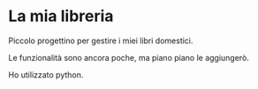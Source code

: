 # La mia libreria

Piccolo progettino per gestire i miei libri domestici.

Le funzionalità sono ancora poche, ma piano piano le aggiungerò.

Ho utilizzato python.
